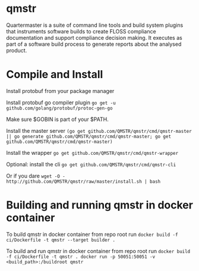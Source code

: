 # qmstr

Quartermaster is a suite of command line tools and build system plugins that instruments software builds to create
FLOSS compliance documentation and support compliance decision making. It executes as part of a software build process
to generate reports about the analysed product.

# Compile and Install

Install protobuf from your package manager

Install protobuf go compiler plugin
`go get -u github.com/golang/protobuf/protoc-gen-go`

Make sure $GOBIN is part of your $PATH.

Install the master server
`(go get github.com/QMSTR/qmstr/cmd/qmstr-master || go generate github.com/QMSTR/qmstr/cmd/qmstr-master; go get github.com/QMSTR/qmstr/cmd/qmstr-master)`

Install the wrapper
`go get github.com/QMSTR/qmstr/cmd/qmstr-wrapper`

Optional: install the cli
`go get github.com/QMSTR/qmstr/cmd/qmstr-cli`

Or if you dare `wget -O - http://github.com/QMSTR/qmstr/raw/master/install.sh | bash`

# Building and running qmstr in docker container

To build qmstr in docker container from repo root run
`docker build -f ci/Dockerfile -t qmstr --target builder .`

To build and run qmstr in docker container from repo root run
`docker build -f ci/Dockerfile -t qmstr .
docker run -p 50051:50051 -v <build_path>:/buildroot qmstr`
